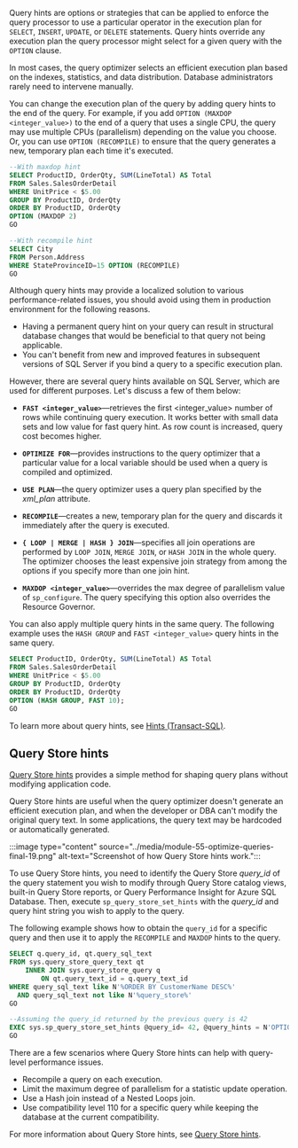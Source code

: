 Query hints are options or strategies that can be applied to enforce the query processor to use a particular operator in the execution plan for `SELECT`, `INSERT`, `UPDATE`, or `DELETE` statements. Query hints override any execution plan the query processor might select for a given query with the `OPTION` clause.

In most cases, the query optimizer selects an efficient execution plan based on the indexes, statistics, and data distribution. Database administrators rarely need to intervene manually.

You can change the execution plan of the query by adding query hints to the end of the query. For example, if you add `OPTION (MAXDOP <integer_value>)` to the end of a query that uses a single CPU, the query may use multiple CPUs (parallelism) depending on the value you choose. Or, you can use `OPTION (RECOMPILE)` to ensure that the query generates a new, temporary plan each time it's executed.

```sql
--With maxdop hint
SELECT ProductID, OrderQty, SUM(LineTotal) AS Total  
FROM Sales.SalesOrderDetail  
WHERE UnitPrice < $5.00  
GROUP BY ProductID, OrderQty  
ORDER BY ProductID, OrderQty  
OPTION (MAXDOP 2)
GO

--With recompile hint
SELECT City
FROM Person.Address
WHERE StateProvinceID=15 OPTION (RECOMPILE)
GO
```

Although query hints may provide a localized solution to various performance-related issues, you should avoid using them in production environment for the following reasons.

- Having a permanent query hint on your query can result in structural database changes that would be beneficial to that query not being applicable.
- You can't benefit from new and improved features in subsequent versions of SQL Server if you bind a query to a specific execution plan.

However, there are several query hints available on SQL Server, which are used for different purposes. Let's discuss a few of them below:

- **`FAST <integer_value>`**—retrieves the first <integer_value> number of rows while continuing query execution. It works better with small data sets and low value for fast query hint. As row count is increased, query cost becomes higher.

- **`OPTIMIZE FOR`**—provides instructions to the query optimizer that a particular value for a local variable should be used when a query is compiled and optimized.

- **`USE PLAN`**—the query optimizer uses a query plan specified by the *xml_plan* attribute.

- **`RECOMPILE`**—creates a new, temporary plan for the query and discards it immediately after the query is executed.

- **`{ LOOP | MERGE | HASH } JOIN`**—specifies all join operations are performed by `LOOP JOIN`, `MERGE JOIN`, or `HASH JOIN` in the whole query. The optimizer chooses the least expensive join strategy from among the options if you specify more than one join hint.

- **`MAXDOP <integer_value>`**—overrides the max degree of parallelism value of `sp_configure`. The query specifying this option also overrides the Resource Governor.

You can also apply multiple query hints in the same query. The following example uses the `HASH GROUP` and `FAST <integer_value>` query hints in the same query.

```sql
SELECT ProductID, OrderQty, SUM(LineTotal) AS Total  
FROM Sales.SalesOrderDetail  
WHERE UnitPrice < $5.00  
GROUP BY ProductID, OrderQty  
ORDER BY ProductID, OrderQty  
OPTION (HASH GROUP, FAST 10);  
GO    
```

To learn more about query hints, see [Hints (Transact-SQL)](/sql/t-sql/queries/hints-transact-sql-query).

## Query Store hints

[Query Store hints](/sql/relational-databases/performance/query-store-hints) provides a simple method for shaping query plans without modifying application code.

Query Store hints are useful when the query optimizer doesn't generate an efficient execution plan, and when the developer or DBA can't modify the original query text. In some applications, the query text may be hardcoded or automatically generated.

:::image type="content" source="../media/module-55-optimize-queries-final-19.png" alt-text="Screenshot of how Query Store hints work.":::

To use Query Store hints, you need to identify the Query Store *query_id* of the query statement you wish to modify through Query Store catalog views, built-in Query Store reports, or Query Performance Insight for Azure SQL Database. Then, execute `sp_query_store_set_hints` with the *query_id* and query hint string you wish to apply to the query.

The following example shows how to obtain the `query_id` for a specific query and then use it to apply the `RECOMPILE` and `MAXDOP` hints to the query.

```sql
SELECT q.query_id, qt.query_sql_text
FROM sys.query_store_query_text qt 
    INNER JOIN sys.query_store_query q 
        ON qt.query_text_id = q.query_text_id 
WHERE query_sql_text like N'%ORDER BY CustomerName DESC%'  
  AND query_sql_text not like N'%query_store%'
GO

--Assuming the query_id returned by the previous query is 42
EXEC sys.sp_query_store_set_hints @query_id= 42, @query_hints = N'OPTION(RECOMPILE, MAXDOP 1)'
GO
```

There are a few scenarios where Query Store hints can help with query-level performance issues.

- Recompile a query on each execution.
- Limit the maximum degree of parallelism for a statistic update operation.
- Use a Hash join instead of a Nested Loops join.
- Use compatibility level 110 for a specific query while keeping the database at the current compatibility.

For more information about Query Store hints, see [Query Store hints](/sql/relational-databases/performance/query-store-hints).
